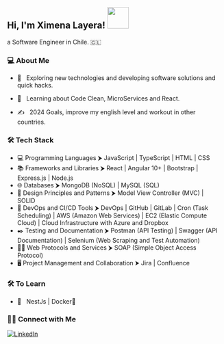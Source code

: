 <h2> Hi, I'm Ximena Layera! <img src="https://media.giphy.com/media/mGcNjsfWAjY5AEZNw6/giphy.gif" width="50"></h2> a Software Engineer in Chile. 🇨🇱

<h3> 💻 About Me </h3>

- 🤔 &nbsp; Exploring new technologies and developing software solutions and quick hacks.

- 🌱 &nbsp; Learning about Code Clean, MicroServices and React.

- ✍️ &nbsp; 2024 Goals, improve my english level and workout in other countries.
  

<h3>🛠 Tech Stack</h3>

- 💻 Programming Languages ⮞ 
JavaScript | TypeScript | HTML | CSS
- 📚 Frameworks and Libraries ⮞ 
React | Angular 10+ | Bootstrap | Express.js | Node.js
- 🌐 Databases ⮞ 
MongoDB (NoSQL) | MySQL (SQL)
- 📕 Design Principles and Patterns ⮞ 
Model View Controller (MVC) | SOLID
- 🔧 DevOps and CI/CD Tools ⮞ 
DevOps | GitHub | GitLab | Cron (Task Scheduling) | AWS (Amazon Web Services) | EC2 (Elastic Compute Cloud) | Cloud Infrastructure with Azure and Dropbox
- ✒️ Testing and Documentation ⮞ 
Postman (API Testing) | Swagger (API Documentation) | Selenium (Web Scraping and Test Automation)
- 👩‍🎓 Web Protocols and Services ⮞ 
SOAP (Simple Object Access Protocol)
- 🖥 Project Management and Collaboration ⮞ 
Jira | Confluence


<h3>🛠 To Learn</h3>

- 🔧 &nbsp; NestJs | Docker🐳


<h3> 🤝🏻 Connect with Me </h3>

<p>
<a href="https://www.linkedin.com/in/xlayera/"><img src="https://img.shields.io/badge/LinkedIn--_.svg?style=social&logo=linkedin" alt="LinkedIn"></a>
</p><br>



